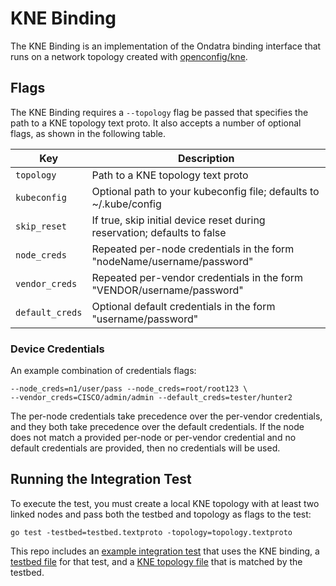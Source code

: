 # KNE Binding

The KNE Binding is an implementation of the Ondatra binding interface that runs
on a network topology created with
[openconfig/kne](https://github.com/openconfig/kne).

## Flags

The KNE Binding requires a `--topology` flag be passed that specifies the path
to a KNE topology text proto. It also accepts a number of optional flags, as
shown in the following table.

Key             | Description
--------------- | -------------------------------------------
`topology`      | Path to a KNE topology text proto
`kubeconfig`    | Optional path to your kubeconfig file; defaults to ~/.kube/config
`skip_reset`    | If true, skip initial device reset during reservation; defaults to false
`node_creds`    | Repeated per-node credentials in the form "nodeName/username/password"
`vendor_creds`  | Repeated per-vendor credentials in the form "VENDOR/username/password"
`default_creds` | Optional default credentials in the form "username/password"

### Device Credentials

An example combination of credentials flags:

```
--node_creds=n1/user/pass --node_creds=root/root123 \
--vendor_creds=CISCO/admin/admin --default_creds=tester/hunter2
```

The per-node credentials take precedence over the per-vendor credentials, and
they both take precedence over the default credentials. If the node does not
match a provided per-node or per-vendor credential and no default credentials
are provided, then no credentials will be used.

## Running the Integration Test

To execute the test, you must create a local KNE topology with at least two
linked nodes and pass both the testbed and topology as flags to the test:

```
go test -testbed=testbed.textproto -topology=topology.textproto
```

This repo includes an
[example integration test](integration/integration_test.go) that uses the KNE
binding, a [testbed file](integration/testbed.textproto) for that
test, and a [KNE topology file](integration/topology.textproto) that is matched
by the testbed.
